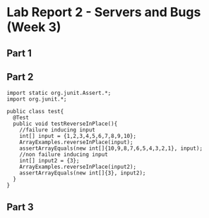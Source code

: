 # Lab Report 2 - Servers and Bugs (Week 3)

## Part 1

## Part 2
```
import static org.junit.Assert.*;
import org.junit.*;

public class test{
  @Test
  public void testReverseInPlace(){
    //failure inducing input
    int[] input = {1,2,3,4,5,6,7,8,9,10};
    ArrayExamples.reverseInPlace(input);
    assertArrayEquals(new int[]{10,9,8,7,6,5,4,3,2,1}, input);
    //non failure inducing input
    int[] input2 = {3};
    ArrayExamples.reverseInPlace(input2);
    assertArrayEquals(new int[]{3}, input2);
  }
}

```

## Part 3
